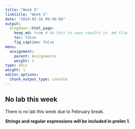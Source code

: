 ```yaml
---
title: "Week 5"
linktitle: "Week 5"
date: "2024-02-16 09:48:08"
output:
  blogdown::html_page:
    keep_md: true # do this to save results in .md file
    toc: false
    fig_caption: false
menu:
  assignment:
    parent: Assignments
    weight: 1
type: docs
weight: 1
editor_options:
  chunk_output_type: console
---
```


## No lab this week

There is no lab this week due to February break.

**Strings and regular expressions will be included in prelim 1.**
